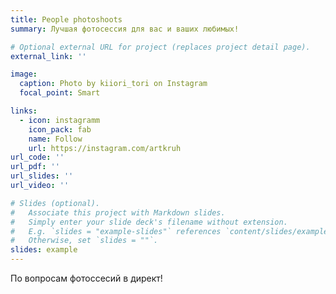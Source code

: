 ```yaml
---
title: People photoshoots
summary: Лучшая фотосессия для вас и ваших любимых!

# Optional external URL for project (replaces project detail page).
external_link: ''

image:
  caption: Photo by kiiori_tori on Instagram 
  focal_point: Smart

links:
  - icon: instagramm
    icon_pack: fab
    name: Follow
    url: https://instagram.com/artkruh
url_code: ''
url_pdf: ''
url_slides: ''
url_video: ''

# Slides (optional).
#   Associate this project with Markdown slides.
#   Simply enter your slide deck's filename without extension.
#   E.g. `slides = "example-slides"` references `content/slides/example-slides.md`.
#   Otherwise, set `slides = ""`.
slides: example
---
```


По вопросам фотоссесий в директ!
